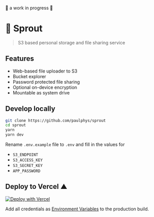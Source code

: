 🚧 a work in progress 🚧

# 🌱 Sprout

> S3 based personal storage and file sharing service

## Features

- Web-based file uploader to S3
- Bucket explorer
- Password protected file sharing
- Optional on-device encryption
- Mountable as system drive

## Develop locally

```bash
git clone https://github.com/paulphys/sprout
cd sprout
yarn
yarn dev
```

Rename `.env.example` file to `.env` and fill in the values for

- `S3_ENDPOINT`
- `S3_ACCESS_KEY`
- `S3_SECRET_KEY`
- `APP_PASSWORD`

## Deploy to Vercel ▲

[![Deploy with Vercel](https://vercel.com/button)](https://vercel.com/new/git/external?repository-url=https%3A%2F%2Fgithub.com%2Fpaulphys%2Fnext-magic-auth)

Add all credentials as [Environment Variables](https://vercel.com/docs/environment-variables) to the production build.
